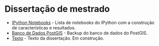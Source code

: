 ﻿# Dissertação de mestrado

 - [IPython Notebooks](http://nbviewer.ipython.org/github/srodriguex/fgv_dissertacao/blob/master/ipython_notebook/Acompanhamento.ipynb) - Lista de notebooks do IPython com a construção de características e resultados.
 - [Banco de Dados PostGIS](ZAP_postgresql.backup.tar.zip) - Backup do banco de dados do PostGIS.
 - [Texto](texto/mestrado.pdf) - Texto da dissertação. Em construção.
